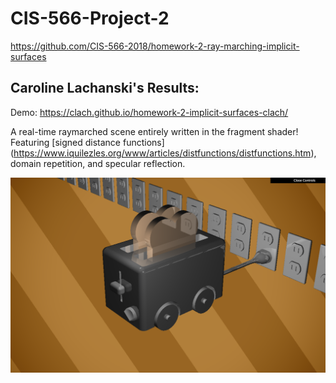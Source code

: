 # CIS-566-Project-2
https://github.com/CIS-566-2018/homework-2-ray-marching-implicit-surfaces

## Caroline Lachanski's Results:

Demo: https://clach.github.io/homework-2-implicit-surfaces-clach/

A real-time raymarched scene entirely written in the fragment shader! Featuring [signed distance functions] (https://www.iquilezles.org/www/articles/distfunctions/distfunctions.htm), domain repetition, and specular reflection.

![](toasterMobile.png)
